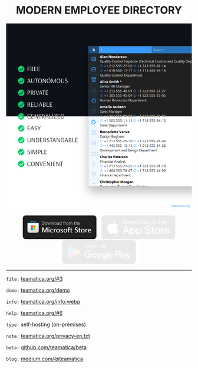 <h1 align="center">MODERN EMPLOYEE DIRECTORY</h1>

<p align="center"><picture><img src="teamatica.webp" alt="Teamatica"></picture></p>

<p align="center"><a href="https://apps.microsoft.com/detail/xp8lvlmtsbd7wf"><img src="ms-en.webp" alt="Microsoft Store"></a><picture><img src="as-en.webp" alt="App Store"></picture><picture><img src="gp-en.webp" alt="Google Play"></picture></p>

***

`file:` [teamatica.org/#3](https://teamatica.org/#3)

`demo:` [teamatica.org/demo](https://teamatica.org/demo)

`info:` [teamatica.org/info.webp](https://teamatica.org/info.webp)

`help:` [teamatica.org/#6](https://teamatica.org/#6)

`type:` self-hosting (on-premises)

`note:` [teamatica.org/privacy-en.txt](https://teamatica.org/privacy-en.txt)

`beta:` [github.com/teamatica/beta](https://github.com/teamatica/beta)

`blog:` [medium.com/@teamatica](https://medium.com/@teamatica)